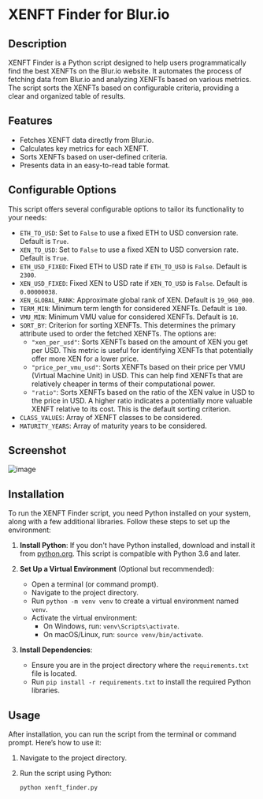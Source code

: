 # XENFT Finder for Blur.io

## Description
XENFT Finder is a Python script designed to help users programmatically find the best XENFTs on the Blur.io website. It automates the process of fetching data from Blur.io and analyzing XENFTs based on various metrics. The script sorts the XENFTs based on configurable criteria, providing a clear and organized table of results.

## Features
- Fetches XENFT data directly from Blur.io.
- Calculates key metrics for each XENFT.
- Sorts XENFTs based on user-defined criteria.
- Presents data in an easy-to-read table format.

## Configurable Options
This script offers several configurable options to tailor its functionality to your needs:
- `ETH_TO_USD`: Set to `False` to use a fixed ETH to USD conversion rate. Default is `True`.
- `XEN_TO_USD`: Set to `False` to use a fixed XEN to USD conversion rate. Default is `True`.
- `ETH_USD_FIXED`: Fixed ETH to USD rate if `ETH_TO_USD` is `False`. Default is `2300`.
- `XEN_USD_FIXED`: Fixed XEN to USD rate if `XEN_TO_USD` is `False`. Default is `0.00000038`.
- `XEN_GLOBAL_RANK`: Approximate global rank of XEN. Default is `19_960_000`.
- `TERM_MIN`: Minimum term length for considered XENFTs. Default is `100`.
- `VMU_MIN`: Minimum VMU value for considered XENFTs. Default is `10`.
- `SORT_BY`: Criterion for sorting XENFTs. This determines the primary attribute used to order the fetched XENFTs. The options are:
  - `"xen_per_usd"`: Sorts XENFTs based on the amount of XEN you get per USD. This metric is useful for identifying XENFTs that potentially offer more XEN for a lower price.
  - `"price_per_vmu_usd"`: Sorts XENFTs based on their price per VMU (Virtual Machine Unit) in USD. This can help find XENFTs that are relatively cheaper in terms of their computational power.
  - `"ratio"`: Sorts XENFTs based on the ratio of the XEN value in USD to the price in USD. A higher ratio indicates a potentially more valuable XENFT relative to its cost. This is the default sorting criterion.
- `CLASS_VALUES`: Array of XENFT classes to be considered.
- `MATURITY_YEARS`: Array of maturity years to be considered.


## Screenshot
![image](https://github.com/JozefJarosciak/Blur_XENFT_Finder/assets/3492464/dc76476f-8601-49a5-abbe-eb00b57d2da4)

## Installation
To run the XENFT Finder script, you need Python installed on your system, along with a few additional libraries. Follow these steps to set up the environment:

1. **Install Python**: If you don't have Python installed, download and install it from [python.org](https://www.python.org/downloads/). This script is compatible with Python 3.6 and later.

2. **Set Up a Virtual Environment** (Optional but recommended):
   - Open a terminal (or command prompt).
   - Navigate to the project directory.
   - Run `python -m venv venv` to create a virtual environment named `venv`.
   - Activate the virtual environment:
     - On Windows, run: `venv\Scripts\activate`.
     - On macOS/Linux, run: `source venv/bin/activate`.

3. **Install Dependencies**:
   - Ensure you are in the project directory where the `requirements.txt` file is located.
   - Run `pip install -r requirements.txt` to install the required Python libraries.

## Usage
After installation, you can run the script from the terminal or command prompt. Here’s how to use it:

1. Navigate to the project directory.

2. Run the script using Python:
   ```sh
   python xenft_finder.py

